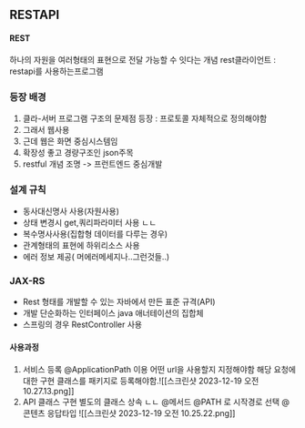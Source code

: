 ## RESTAPI
#### REST
하나의 자원을 여러형태의 표현으로 전달 가능할 수 잇다는 개념
rest클라이언트 : restapi를 사용하는프로그램
### 등장 배경
1. 클라-서버 프로그램 구조의 문제점 등장 : 프로토콜 자체적으로 정의해야함
2. 그래서 웹사용
3. 근데 웹은 화면 중심시스템임
4. 확장성 좋고 경량구조인 json주목
5. restful 개념 조명 -> 프런트엔드 중심개발
### 설계 규칙
- 동사대신명사 사용(자원사용)
- 상태 변경시 get,쿼리파라미터 사용 ㄴㄴ
- 복수명사사용(집합형 데이터를 다루는 경우)
- 관계형태의 표현에 하위리소스 사용
- 에러 정보 제공( 머에러메세지나..그런것들..)
### JAX-RS
- Rest 형태를 개발할 수 있는 자바에서 만든 표준 규격(API)
- 개발 단순화하는 인터페이스 java 애너테이션의 집합체
- 스프링의 경우 RestController 사용
#### 사용과정
1. 서비스 등록
   @ApplicationPath 이용 어떤 url을 사용할지 지정해야함
   해당 요청에대한 구현 클래스를 패키지로 등록해야함.![[스크린샷 2023-12-19 오전 10.27.13.png]]
2. API 클래스 구현
   별도의 클래스 상속 ㄴㄴ
   @메서드
   @PATH 로  시작경로 선택
   @콘텐츠 응답타입 ![[스크린샷 2023-12-19 오전 10.25.22.png]]